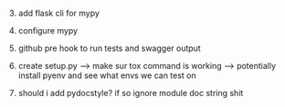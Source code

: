3. add flask cli for mypy
4. configure mypy

5. github pre hook to run tests and swagger output
6. create setup.py --> make sur tox command is working
   --> potentially install pyenv and see what envs we can test on
7. should i add pydocstyle? if so ignore module doc string shit
